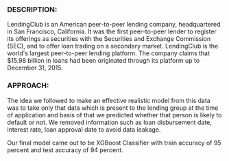 ### DESCRIPTION: 

LendingClub is an American peer-to-peer lending company, headquartered in San Francisco, California.
It was the first peer-to-peer lender to register its offerings as securities with the Securities and Exchange Commission (SEC),
and to offer loan trading on a secondary market. LendingClub is the world's largest peer-to-peer lending platform.
The company claims that $15.98 billion in loans had been originated through its platform up to December 31, 2015.

### APPROACH:

The idea we followed to make an effective realistic model from this data was to take only that data which is present to the lending group at the time of application
and basis of that we predicted whether that person is likely to default or not. We removed information such as loan disbursement date, interest rate, loan approval
date to avoid data leakage.

Our final model came out to be XGBoost Classifier with train accuracy of 95 percent and test accuracy of 94 percent.
